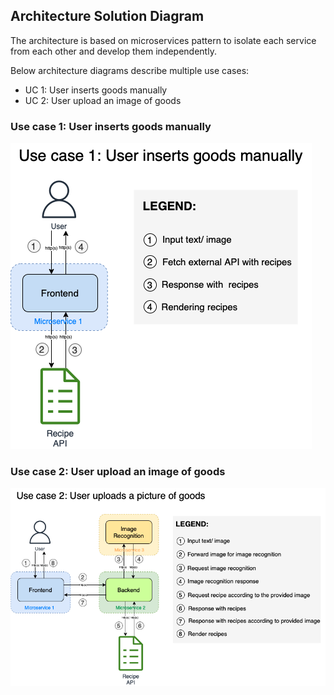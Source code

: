 ## Architecture Solution Diagram
The architecture is based on microservices pattern to isolate each service from each other and develop them independently.

Below architecture diagrams describe multiple use cases:
- UC 1: User inserts goods manually
- UC 2: User upload an image of goods

### Use case 1: User inserts goods manually
![solution-architecture-uc-1](doc/architecture/bell-solution-architecture-UC-1.png)

### Use case 2: User upload an image of goods
![solution-architecture-uc-2](doc/architecture/bell-solution-architecture-UC-2.png)